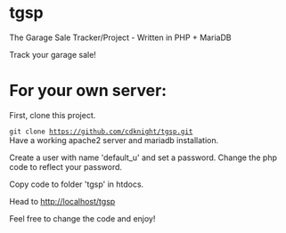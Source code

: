 # tgsp
The Garage Sale Tracker/Project - Written in PHP + MariaDB 

Track your garage sale! 


# For your own server: 

First, clone this project. 

<code>git clone https://github.com/cdknight/tgsp.git </code>
Have a working apache2 server and mariadb installation.

Create a user with name 'default_u' and set a password. Change the php code to reflect your password. 

Copy code to folder 'tgsp' in htdocs. 

Head to <a href="http://localhost/tgsp">http://localhost/tgsp</a>

Feel free to change the code and enjoy!

